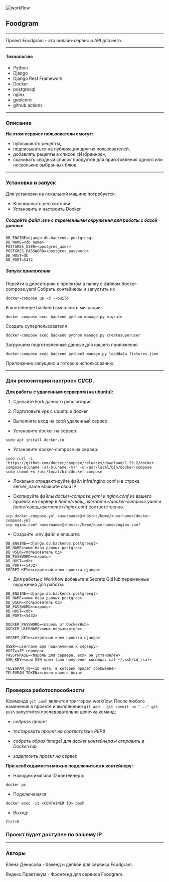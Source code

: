 ![workflow](https://github.com/sniki-ld/foodgram-project-react/actions/workflows/foodgram_workflow.yml/badge.svg)

## Foodgram
___
Проект Foodgram - это онлайн-сервис и API для него.
___
#### Технологии:
- Python
- Django
- Django Rest Framework
- Docker
- postgresql
- nginx
- gunicorn
- github actions
___
### Описание
**На этом сервисе пользователи смогут:**
- публиковать рецепты,
- подписываться на публикации других пользователей,
- добавлять рецепты в список «Избранное»,
- скачивать сводный список продуктов для приготовления одного или нескольких выбранных блюд.
___

### Установка и запуск
Для установки на локальной машине потребуется:

- Клонировать репозиторий
- Установить и настроить Docker

##### Создайте файл _.env_ с переменными окружения для работы с базой данных

```
DB_ENGINE=django.db.backends.postgresql
DB_NAME=<db_name>
POSTGRES_USER=<postgres_user>
POSTGRES_PASSWORD=<postgres_password>
DB_HOST=db
DB_PORT=5432
```

##### Запуск приложения
Перейти в директорию с проектом в папку с файлом docker-compose.yaml
Собрать контейнеры и запустить их
```
docker-compose up -d --build
```
В контейнере backend выполнить миграции:
```
docker-compose exec backend python manage.py migrate
```
Создать суперпользователя
```
docker-compose exec backend python manage.py createsuperuser
```
Загружаем подготовленные данные для нашего приложения
```
docker-compose exec backend python3 manage.py loaddata fixtures.json
```
Приложение запущено и готово к использованию.

___
### Для репозитория настроен CI/CD.

**Для работы с удаленным сервером (на ubuntu):**

1. Сделайте Fork данного репозитория

2. Подготовьте vps с ubuntu и docker

- Выполните вход на свой удаленный сервер
  

- Установите docker на сервер:
```
sudo apt install docker.io 
```
- Установите docker-compose на сервер:
```
sudo curl -L "https://github.com/docker/compose/releases/download/1.29.2/docker-compose-$(uname -s)-$(uname -m)" -o /usr/local/bin/docker-compose
sudo chmod +x /usr/local/bin/docker-compose
```
- Локально отредактируйте файл infra/nginx.conf и в строке server_name впишите свой IP

  
- Скопируйте файлы _docker-compose.yaml_ и _nginx.conf_ из вашего проекта на сервер 
  в _home/<ваш_username>/docker-compose.yaml_ и _home/<ваш_username>/nginx.conf_ соответственно.
```
scp docker-compose.yml <username>@<host>:/home/<username>/docker-compose.yml
scp nginx.conf <username>@<host>:/home/<username>/nginx.conf
```
- Cоздайте .env файл и впишите:
```
DB_ENGINE=<django.db.backends.postgresql>
DB_NAME=<имя базы данных postgres>
DB_USER=<пользователь бд>
DB_PASSWORD=<пароль>
DB_HOST=<db>
DB_PORT=<5432>
SECRET_KEY=<секретный ключ проекта django>
```
- Для работы с Workflow добавьте в Secrets GitHub переменные окружения для работы:
```
DB_ENGINE=<django.db.backends.postgresql>
DB_NAME=<имя базы данных postgres>
DB_USER=<пользователь бд>
DB_PASSWORD=<пароль>
DB_HOST=<db>
DB_PORT=<5432>

DOCKER_PASSWORD=<пароль от DockerHub>
DOCKER_USERNAME=<имя пользователя>

SECRET_KEY=<секретный ключ проекта django>

USER=<username для подключения к серверу>
HOST=<IP сервера>
PASSPHRASE=<пароль для сервера, если он установлен>
SSH_KEY=<ваш SSH ключ (для получения команда: cat ~/.ssh/id_rsa)>

TELEGRAM_TO=<ID чата, в который придет сообщение>
TELEGRAM_TOKEN=<токен вашего бота>
```
___
### Проверка работоспособности
Комманда `git push` является триггером workflow. 
После любого изменения в проекте и выполнения `git add . git commit -m "..." git push`
запустится последовательно цепочка команд:


- _собрать проект_

  
- _тестировать проект на соответствие PEP8_

  
- _собрать образ (image) для docker контейнера и отправить в DockerHub_

  
- _задеплоить проект на сервер_

**При необходимости можно подключиться к контейнеру:**
- Находим имя или ID контейнера:
```
docker ps
```
- Подключаемся:
```
docker exec -it <CONTAINER ID> bash
```
- Выход:
```
Ctrl+D
```
### Проект будет доступен по вашему IP
___
### Авторы
Елена Денисова - бэкенд и деплой для сервиса Foodgram.


Яндекс.Практикум - Фронтенд для сервиса Foodgram.





